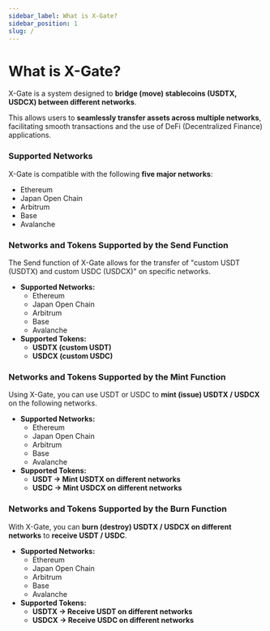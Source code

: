 ```yaml
---
sidebar_label: What is X-Gate?
sidebar_position: 1
slug: /
---
```


# What is X-Gate?

X-Gate is a system designed to **bridge (move) stablecoins (USDTX, USDCX) between different networks**.

This allows users to **seamlessly transfer assets across multiple networks**, facilitating smooth transactions and the use of DeFi (Decentralized Finance) applications.

### **Supported Networks**

X-Gate is compatible with the following **five major networks**:

- Ethereum
- Japan Open Chain
- Arbitrum
- Base
- Avalanche

### **Networks and Tokens Supported by the Send Function**

The Send function of X-Gate allows for the transfer of "custom USDT (USDTX) and custom USDC (USDCX)" on specific networks.

- **Supported Networks:**
    - Ethereum
    - Japan Open Chain
    - Arbitrum
    - Base
    - Avalanche
- **Supported Tokens:**
    - **USDTX (custom USDT)**
    - **USDCX (custom USDC)**

### **Networks and Tokens Supported by the Mint Function**

Using X-Gate, you can use USDT or USDC to **mint (issue) USDTX / USDCX** on the following networks.

- **Supported Networks:**
    - Ethereum
    - Japan Open Chain
    - Arbitrum
    - Base
    - Avalanche
- **Supported Tokens:**
    - **USDT → Mint USDTX on different networks**
    - **USDC → Mint USDCX on different networks**

### **Networks and Tokens Supported by the Burn Function**

With X-Gate, you can **burn (destroy) USDTX / USDCX on different networks** to **receive USDT / USDC**.

- **Supported Networks:**
    - Ethereum
    - Japan Open Chain
    - Arbitrum
    - Base
    - Avalanche
- **Supported Tokens:**
    - **USDTX → Receive USDT on different networks**
    - **USDCX → Receive USDC on different networks**